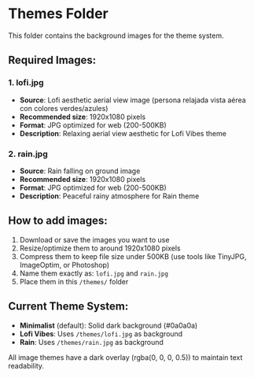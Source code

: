 # Themes Folder

This folder contains the background images for the theme system.

## Required Images:

### 1. lofi.jpg
- **Source**: Lofi aesthetic aerial view image (persona relajada vista aérea con colores verdes/azules)
- **Recommended size**: 1920x1080 pixels
- **Format**: JPG optimized for web (200-500KB)
- **Description**: Relaxing aerial view aesthetic for Lofi Vibes theme

### 2. rain.jpg
- **Source**: Rain falling on ground image
- **Recommended size**: 1920x1080 pixels  
- **Format**: JPG optimized for web (200-500KB)
- **Description**: Peaceful rainy atmosphere for Rain theme

## How to add images:

1. Download or save the images you want to use
2. Resize/optimize them to around 1920x1080 pixels
3. Compress them to keep file size under 500KB (use tools like TinyJPG, ImageOptim, or Photoshop)
4. Name them exactly as: `lofi.jpg` and `rain.jpg`
5. Place them in this `/themes/` folder

## Current Theme System:

- **Minimalist** (default): Solid dark background (#0a0a0a)
- **Lofi Vibes**: Uses `/themes/lofi.jpg` as background
- **Rain**: Uses `/themes/rain.jpg` as background

All image themes have a dark overlay (rgba(0, 0, 0, 0.5)) to maintain text readability.

